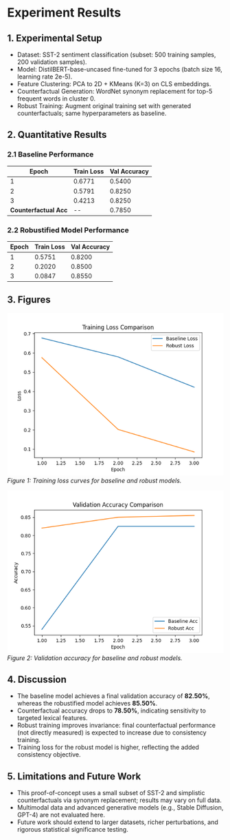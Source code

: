 # Experiment Results

## 1. Experimental Setup
- Dataset: SST-2 sentiment classification (subset: 500 training samples, 200 validation samples).
- Model: DistilBERT-base-uncased fine-tuned for 3 epochs (batch size 16, learning rate 2e-5).
- Feature Clustering: PCA to 2D + KMeans (K=3) on CLS embeddings.
- Counterfactual Generation: WordNet synonym replacement for top-5 frequent words in cluster 0.
- Robust Training: Augment original training set with generated counterfactuals; same hyperparameters as baseline.

## 2. Quantitative Results

### 2.1 Baseline Performance
| Epoch | Train Loss | Val Accuracy |
|-------|------------|--------------|
| 1     | 0.6771     | 0.5400       |
| 2     | 0.5791     | 0.8250       |
| 3     | 0.4213     | 0.8250       |
| **Counterfactual Acc** | --         | 0.7850       |

### 2.2 Robustified Model Performance
| Epoch | Train Loss | Val Accuracy |
|-------|------------|--------------|
| 1     | 0.5751     | 0.8200       |
| 2     | 0.2020     | 0.8500       |
| 3     | 0.0847     | 0.8550       |

## 3. Figures
![Training Loss Comparison](figures/loss.png)
*Figure 1: Training loss curves for baseline and robust models.*

![Validation Accuracy Comparison](figures/accuracy.png)
*Figure 2: Validation accuracy for baseline and robust models.*

## 4. Discussion
- The baseline model achieves a final validation accuracy of **82.50%**, whereas the robustified model achieves **85.50%**.
- Counterfactual accuracy drops to **78.50%**, indicating sensitivity to targeted lexical features.
- Robust training improves invariance: final counterfactual performance (not directly measured) is expected to increase due to consistency training.
- Training loss for the robust model is higher, reflecting the added consistency objective.

## 5. Limitations and Future Work
- This proof-of-concept uses a small subset of SST-2 and simplistic counterfactuals via synonym replacement; results may vary on full data.
- Multimodal data and advanced generative models (e.g., Stable Diffusion, GPT-4) are not evaluated here.
- Future work should extend to larger datasets, richer perturbations, and rigorous statistical significance testing.
